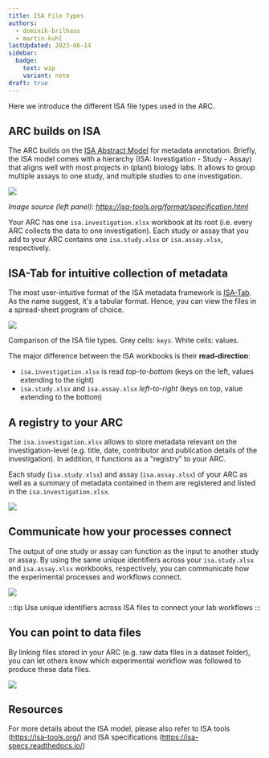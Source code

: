 ```yaml
---
title: ISA File Types
authors: 
  - dominik-brilhaus
  - martin-kuhl
lastUpdated: 2023-06-14
sidebar:
  badge:
    text: wip
    variant: note
draft: true
---
```


Here we introduce the different ISA file types used in the ARC.

## ARC builds on ISA

The ARC builds on the <a href="https://isa-specs.readthedocs.io/en/latest/isamodel.html" target="_blank">ISA Abstract Model</a> for metadata annotation. Briefly, the ISA model comes with a hierarchy (ISA: Investigation - Study - Assay) that aligns well with most projects in (plant) biology labs. It allows to group multiple assays to one study, and multiple studies to one investigation.


![](@images/core-concepts/isa-files-types/isa-files01.svg)

*Image source (left panel): <a href="https://isa-tools.org/format/specification.html" target="_blank">https://isa-tools.org/format/specification.html*

Your ARC has one `isa.investigation.xlsx` workbook at its root (i.e. every ARC collects the data to one investigation). Each study or assay that you add to your ARC contains one `isa.study.xlsx` or `isa.assay.xlsx`, respectively. 

## ISA-Tab for intuitive collection of metadata

The most user-intuitive format of the ISA metadata framework is <a href="https://isa-specs.readthedocs.io/en/latest/isatab.html" target="_blank">ISA-Tab</a>. As the name suggest, it's a tabular format. Hence, you can view the files in a spread-sheet program of choice. 

![](@images/core-concepts/isa-files-types/isa-files02.svg)
  
Comparison of the ISA file types. Grey cells: `keys`. White cells: values.

The major difference between the ISA workbooks is their **read-direction**:
- `isa.investigation.xlsx` is read *top-to-bottom* (keys on the left, values extending to the right)
- `isa.study.xlsx` and `isa.assay.xlsx` *left-to-right* (keys on top, value extending to the bottom)

## A registry to your ARC

The `isa.investigation.xlsx` allows to store metadata relevant on the investigation-level (e.g. title, date, contributor and publication details of the investigation). In addition, it functions as a "registry" to your ARC.

Each study (`isa.study.xlsx`) and assay (`isa.assay.xlsx`) of your ARC as well as a summary of metadata contained in them are registered and listed in the `isa.investigation.xlsx`. 

![](@images/core-concepts/isa-files-types/isa-files04.svg)

<!-- The isa.investigation.xlsx functions as registry to your ARC. -->


## Communicate how your processes connect

The output of one study or assay can function as the input to another study or assay. By using the same unique identifiers across your `isa.study.xlsx` and `isa.assay.xlsx` workbooks, respectively, 
you can communicate how the experimental processes and workflows connect.

![](@images/core-concepts/isa-files-types/isa-files05.svg)

:::tip
Use unique identifiers across ISA files to connect your lab workflows
:::

## You can point to data files

By linking files stored in your ARC (e.g. raw data files in a dataset folder), you can let others know which experimental workflow was followed to produce these data files.

![](@images/core-concepts/isa-files-types/isa-files06.svg)


## Resources

For more details about the ISA model, please also refer to ISA tools (https://isa-tools.org/) and ISA specifications (https://isa-specs.readthedocs.io/)
